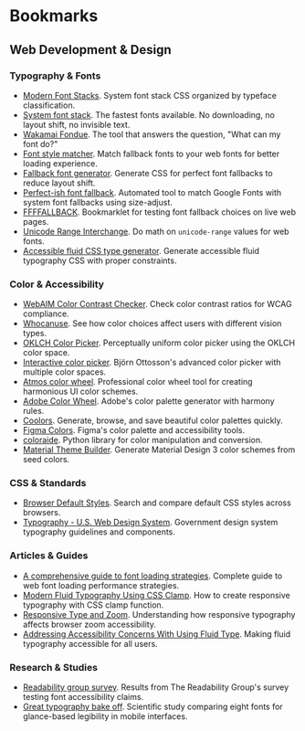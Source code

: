 # Bookmarks

## Web Development & Design

### Typography & Fonts

- [Modern Font Stacks](https://modernfontstacks.com). System font
  stack CSS organized by typeface classification.
- [System font stack](https://systemfontstack.com). The fastest fonts
  available. No downloading, no layout shift, no invisible text.
- [Wakamai Fondue](https://wakamaifondue.com/). The tool that answers
  the question, "What can my font do?"
- [Font style matcher](https://meowni.ca/font-style-matcher/). Match
  fallback fonts to your web fonts for better loading experience.
- [Fallback font generator](https://screenspan.net/fallback). Generate
  CSS for perfect font fallbacks to reduce layout shift.
- [Perfect-ish font fallback](https://www.industrialempathy.com/perfect-ish-font-fallback/).
  Automated tool to match Google Fonts with system font fallbacks
  using size-adjust.
- [FFFFALLBACK](https://lucaslarson.github.io/fallback/). Bookmarklet
  for testing font fallback choices on live web pages.
- [Unicode Range Interchange](https://www.zachleat.com/unicode-range-interchange).
  Do math on `unicode-range` values for web fonts.
- [Accessible fluid CSS type generator](https://fluid.style/). Generate
  accessible fluid typography CSS with proper constraints.

### Color & Accessibility

- [WebAIM Color Contrast Checker](https://webaim.org/resources/contrastchecker/).
  Check color contrast ratios for WCAG compliance.
- [Whocanuse](https://www.whocanuse.com). See how color choices affect
  users with different vision types.
- [OKLCH Color Picker](https://oklch.com). Perceptually uniform color
  picker using the OKLCH color space.
- [Interactive color picker](https://bottosson.github.io/misc/colorpicker/).
  Björn Ottosson's advanced color picker with multiple color spaces.
- [Atmos color wheel](https://atmos.style/color-wheel). Professional
  color wheel tool for creating harmonious UI color schemes.
- [Adobe Color Wheel](https://color.adobe.com/create/color-wheel).
  Adobe's color palette generator with harmony rules.
- [Coolors](https://coolors.co). Generate, browse, and save beautiful
  color palettes quickly.
- [Figma Colors](https://www.figma.com/colors/). Figma's color palette
  and accessibility tools.
- [coloraide](https://github.com/facelessuser/coloraide). Python
  library for color manipulation and conversion.
- [Material Theme Builder](https://material-foundation.github.io/material-theme-builder/).
  Generate Material Design 3 color schemes from seed colors.

### CSS & Standards

- [Browser Default Styles](https://browserdefaultstyles.com/). Search
  and compare default CSS styles across browsers.
- [Typography - U.S. Web Design System](https://designsystem.digital.gov/components/typography).
  Government design system typography guidelines and components.

### Articles & Guides

- [A comprehensive guide to font loading strategies](https://www.zachleat.com/web/comprehensive-webfonts/).
  Complete guide to web font loading performance strategies.
- [Modern Fluid Typography Using CSS Clamp](https://www.smashingmagazine.com/2022/01/modern-fluid-typography-css-clamp/).
  How to create responsive typography with CSS clamp function.
- [Responsive Type and Zoom](https://adrianroselli.com/2019/12/responsive-type-and-zoom.html).
  Understanding how responsive typography affects browser zoom
  accessibility.
- [Addressing Accessibility Concerns With Using Fluid Type](https://www.smashingmagazine.com/2023/11/addressing-accessibility-concerns-fluid-type/).
  Making fluid typography accessible for all users.

### Research & Studies

- [Readability group survey](https://github.com/thibaudcolas/readability-group-survey).
  Results from The Readability Group's survey testing font
  accessibility claims.
- [Great typography bake off](https://readabilitymatters.org/articles/the-great-typography-bake-off).
  Scientific study comparing eight fonts for glance-based legibility in
  mobile interfaces.
